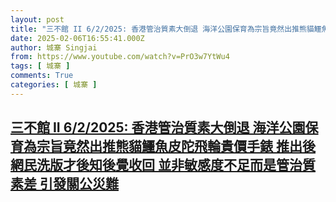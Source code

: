 ```yaml
---
layout: post
title: "三不館 II 6/2/2025: 香港管治質素大倒退 海洋公園保育為宗旨竟然出推熊貓鱷魚皮陀飛輪貴價手錶 推出後網民洗版才後知後覺收回 並非敏感度不足而是管治質素差 引發關公災難"
date: 2025-02-06T16:55:41.000Z
author: 城寨 Singjai
from: https://www.youtube.com/watch?v=PrO3w7YtWu4
tags: [ 城寨 ]
comments: True
categories: [ 城寨 ]
---
```

<!--1738860941000-->
[三不館 II 6/2/2025: 香港管治質素大倒退 海洋公園保育為宗旨竟然出推熊貓鱷魚皮陀飛輪貴價手錶 推出後網民洗版才後知後覺收回 並非敏感度不足而是管治質素差 引發關公災難](https://www.youtube.com/watch?v=PrO3w7YtWu4)
------

<div>

</div>
